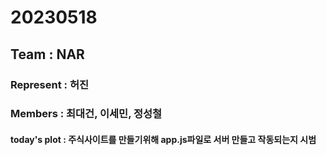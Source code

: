 # 20230518
## Team : NAR
### Represent : 허진
### Members : 최대건, 이세민, 정성철
#### today's plot : 주식사이트를 만들기위해 app.js파일로 서버 만들고 작동되는지 시범